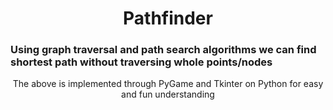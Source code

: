 <h1>
	<center>Pathfinder</center>
</h1>

<h3>Using graph traversal and path search algorithms we can find shortest path without traversing whole points/nodes</h3>
<center>
	The above is implemented through PyGame and Tkinter on Python for easy and fun understanding
</center>
